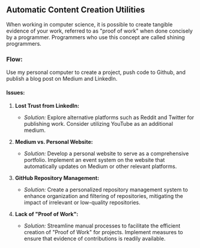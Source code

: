 ## Automatic Content Creation Utilities
When working in computer science, it is possible to create tangible evidence of your work, referred to as "proof of work" when done concisely by a programmer.
Programmers who use this concept are called shining programmers.

### **Flow:**
Use my personal computer to create a project, push code to Github, and publish a blog post on Medium and LinkedIn.



#### **Issues:**
1. **Lost Trust from LinkedIn:**
   - *Solution:* Explore alternative platforms such as Reddit and Twitter for publishing work. Consider utilizing YouTube as an additional medium.

2. **Medium vs. Personal Website:**
   - *Solution:* Develop a personal website to serve as a comprehensive portfolio. Implement an event system on the website that automatically updates on Medium or other relevant platforms.

3. **GitHub Repository Management:**
   - *Solution:* Create a personalized repository management system to enhance organization and filtering of repositories, mitigating the impact of irrelevant or low-quality repositories.

4. **Lack of "Proof of Work":**
   - *Solution:* Streamline manual processes to facilitate the efficient creation of "Proof of Work" for projects. Implement measures to ensure that evidence of contributions is readily available.
